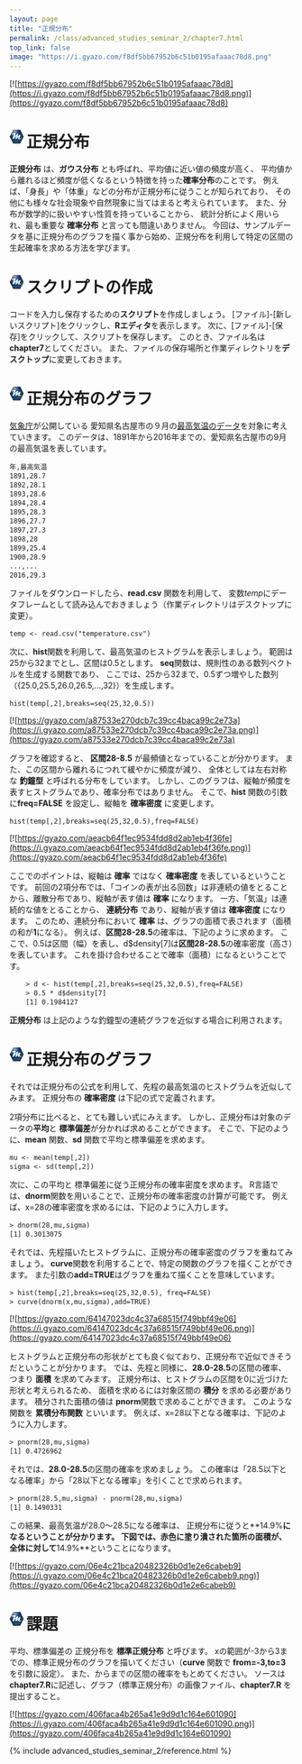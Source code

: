 ```yaml
---
layout: page
title: "正規分布"
permalink: /class/advanced_studies_seminar_2/chapter7.html
top_link: false
image: "https://i.gyazo.com/f8df5bb67952b6c51b0195afaaac78d8.png"
---
```


[![https://gyazo.com/f8df5bb67952b6c51b0195afaaac78d8](https://i.gyazo.com/f8df5bb67952b6c51b0195afaaac78d8.png)](https://gyazo.com/f8df5bb67952b6c51b0195afaaac78d8)

# <img style="margin-right:5px;margin-bottom:7px" src="/favicon/favicon-25x25.png">正規分布

**正規分布** は、**ガウス分布** とも呼ばれ、平均値に近い値の頻度が高く、
平均値から離れるほど頻度が低くなるという特徴を持った**確率分布**のことです。
例えば、「身長」や「体重」などの分布が正規分布に従うことが知られており、
その他にも様々な社会現象や自然現象に当てはまると考えられています。
また、分布が数学的に扱いやすい性質を持っていることから、
統計分析によく用いられ、最も重要な **確率分布** と言っても間違いありません。
今回は、サンプルデータを基に正規分布のグラフを描く事から始め、正規分布を利用して特定の区間の生起確率を求める方法を学びます。

# <img style="margin-right:5px;margin-bottom:7px" src="/favicon/favicon-25x25.png">スクリプトの作成

コードを入力し保存するための**スクリプト**を作成しましょう。
[ファイル]-[新しいスクリプト]をクリックし、**Rエディタ**を表示します。
次に、[ファイル]-[保存]をクリックして、スクリプトを保存します。
このとき、ファイル名は**chapter7**としてください。
また、ファイルの保存場所と作業ディレクトリを**デスクトップ**に変更しておきます。

# <img style="margin-right:5px;margin-bottom:7px" src="/favicon/favicon-25x25.png">正規分布のグラフ

[気象庁](http://www.jma.go.jp/jma/index.html)が公開している
愛知県名古屋市の９月の[最高気温のデータ](temperature.csv)を対象に考えていきます。
このデータは、1891年から2016年までの、愛知県名古屋市の9月の最高気温を表しています。


    年,最高気温
    1891,28.7
    1892,28.1
    1893,28.6
    1894,28.4
    1895,28.3
    1896,27.7
    1897,27.3
    1898,28
    1899,25.4
    1900,28.9
    ...,...
    2016,29.3

ファイルをダウンロードしたら、**read.csv** 関数を利用して、
変数*temp*にデータフレームとして読み込んでおきましょう（作業ディレクトリはデスクトップに変更）。

    temp <- read.csv("temperature.csv")

次に、**hist**関数を利用して、最高気温のヒストグラムを表示しましょう。
範囲は25から32までとし、区間は0.5とします。
**seq**関数は、規則性のある数列ベクトルを生成する関数であり、
ここでは、25から32まで、0.5ずつ増やした数列（{25.0,25.5,26.0,26.5,...,32}）を生成します。

    hist(temp[,2],breaks=seq(25,32,0.5))

[![https://gyazo.com/a87533e270dcb7c39cc4baca99c2e73a](https://i.gyazo.com/a87533e270dcb7c39cc4baca99c2e73a.png)](https://gyazo.com/a87533e270dcb7c39cc4baca99c2e73a)

グラフを確認すると、 **区間28-8.5** が最頻値となっていることが分かります。
また、この区間から離れるにつれて緩やかに頻度が減り、
全体としては左右対称な **釣鐘型** と呼ばれる分布をしています。
しかし、このグラフは、縦軸が頻度を表すヒストグラムであり、確率分布ではありません。
そこで、**hist** 関数の引数に**freq=FALSE** を設定し、縦軸を **確率密度** に変更します。

    hist(temp[,2],breaks=seq(25,32,0.5),freq=FALSE)

[![https://gyazo.com/aeacb64f1ec9534fdd8d2ab1eb4f36fe](https://i.gyazo.com/aeacb64f1ec9534fdd8d2ab1eb4f36fe.png)](https://gyazo.com/aeacb64f1ec9534fdd8d2ab1eb4f36fe)

ここでのポイントは、縦軸は **確率** ではなく **確率密度** を表しているということです。
前回の2項分布では、「コインの表が出る回数」は非連続の値をとることから、離散分布であり、縦軸が表す値は **確率** になります。
一方、「気温」は連続的な値をとることから、 **連続分布** であり、縦軸が表す値は **確率密度** になります。
このため、連続分布において **確率** は、グラフの面積で表されます（面積の和が**1**になる）。
例えば、**区間28-28.5**の確率は、下記のように求めます。
ここで、0.5は区間（幅）を表し、d$density[7]は**区間28-28.5**の確率密度（高さ）を表しています。
これを掛け合わせることで確率（面積）になるということです。
        
        > d <- hist(temp[,2],breaks=seq(25,32,0.5),freq=FALSE)
        > 0.5 * d$density[7]
        [1] 0.1984127

**正規分布** は上記のような釣鐘型の連続グラフを近似する場合に利用されます。

# <img style="margin-right:5px;margin-bottom:7px" src="/favicon/favicon-25x25.png">正規分布のグラフ

それでは正規分布の公式を利用して、先程の最高気温のヒストグラムを近似してみます。
正規分布の **確率密度** は下記の式で定義されます。

<p style="text-align:center">
    <script type="math/tex">
    \frac{1}{\sqrt{2 \pi} \sigma} \exp \left(- \frac{(x - \mu)^2}{2 \sigma ^2} \right)
    </script>
</p>

2項分布に比べると、とても難しい式にみえます。
しかし、正規分布は対象のデータの**平均**<script type="math/tex">\mu</script>と
**標準偏差**<script type="math/tex">\sigma</script>が分かれば求めることができます。
そこで、下記のように、**mean** 関数、**sd** 関数で平均<script type="math/tex">\mu</script>と標準偏差<script type="math/tex">\sigma</script>を求めます。

    mu <- mean(temp[,2])  
    sigma <- sd(temp[,2])  

次に、この平均<script type="math/tex">\mu</script>と
標準偏差<script type="math/tex">\sigma</script>に従う正規分布の確率密度を求めます。
R言語では、**dnorm**関数を用いることで、正規分布の確率密度の計算が可能です。
例えば、x=28の確率密度を求めるには、下記のように入力します。

    > dnorm(28,mu,sigma)
    [1] 0.3013075

それでは、先程描いたヒストグラムに、正規分布の確率密度のグラフを重ねてみましょう。
**curve**関数を利用することで、特定の関数のグラフを描くことができます。
また引数の**add=TRUE**はグラフを重ねて描くことを意味しています。

    > hist(temp[,2],breaks=seq(25,32,0.5), freq=FALSE)
    > curve(dnorm(x,mu,sigma),add=TRUE)

[![https://gyazo.com/64147023dc4c37a68515f749bbf49e06](https://i.gyazo.com/64147023dc4c37a68515f749bbf49e06.png)](https://gyazo.com/64147023dc4c37a68515f749bbf49e06)

ヒストグラムと正規分布の形状がとても良く似ており、正規分布で近似できそうだということが分かります。
では、先程と同様に、**28.0-28.5**の区間の確率、つまり **面積** を求めてみます。
正規分布は、ヒストグラムの区間を0に近づけた形状と考えられるため、
面積を求めるには対象区間の **積分** を求める必要があります。
積分された面積の値は **pnorm**関数で求めることができます。
このような関数を **累積分布関数** といいます。
例えば、x=28以下となる確率は、下記のように入力します。

    > pnorm(28,mu,sigma)
    [1] 0.4726962
    
それでは、**28.0-28.5**の区間の確率を求めましょう。
この確率は「28.5以下となる確率」から「28以下となる確率」を引くことで求められます。

    > pnorm(28.5,mu,sigma) - pnorm(28,mu,sigma)
    [1] 0.1490331

この結果、最高気温が28.0～28.5になる確率は、
正規分布に従うと**14.9%**になるということが分かります。
下図では、赤色に塗り潰された箇所の面積が、全体に対して**14.9%**ということになります。

[![https://gyazo.com/06e4c21bca20482326b0d1e2e6cabeb9](https://i.gyazo.com/06e4c21bca20482326b0d1e2e6cabeb9.png)](https://gyazo.com/06e4c21bca20482326b0d1e2e6cabeb9)

# <img style="margin-right:5px;margin-bottom:7px" src="/favicon/favicon-25x25.png">課題

平均<script type="math/tex">\mu=0</script>、標準偏差<script type="math/tex">\sigma=1</script>の
正規分布を **標準正規分布** と呼びます。
xの範囲が-3から3までの、標準正規分布のグラフを描いてください（**curve** 関数で **from=-3,to=3** を引数に設定）。
また、<script type="math/tex">-\sigma</script>から<script type="math/tex">+\sigma</script>までの区間の確率をもとめてください。
ソースは**chapter7.R**に記述し、グラフ（標準正規分布）の画像ファイル、**chapter7.R** を提出すること。

[![https://gyazo.com/406faca4b265a41e9d9d1c164e601090](https://i.gyazo.com/406faca4b265a41e9d9d1c164e601090.png)](https://gyazo.com/406faca4b265a41e9d9d1c164e601090)

{% include advanced_studies_seminar_2/reference.html %}